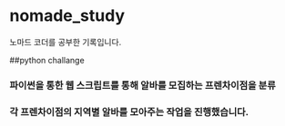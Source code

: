 # nomade_study

노마드 코더를 공부한 기록입니다.

##python challange
### 파이썬을 통한 웹 스크립트를 통해 알바를 모집하는 프렌차이점을 분류 
### 각 프렌차이점의 지역별 알바를 모아주는 작업을 진행했습니다.
